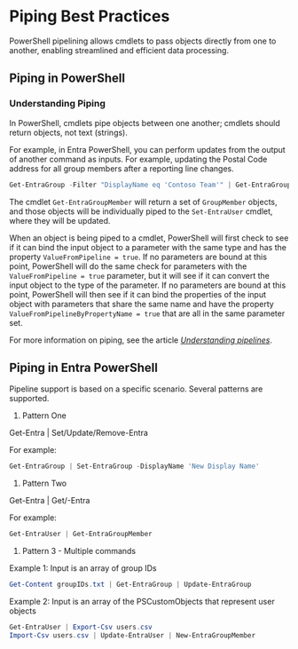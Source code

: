 # Piping Best Practices

PowerShell pipelining allows cmdlets to pass objects directly from one to another, enabling streamlined and efficient data processing.

## Piping in PowerShell

### Understanding Piping

In PowerShell, cmdlets pipe objects between one another; cmdlets should return objects, not text (strings).

For example, in Entra PowerShell, you can perform updates from the output of another command as inputs. For example, updating the Postal Code address for all group members after a reporting line changes.

```powershell
Get-EntraGroup -Filter "DisplayName eq 'Contoso Team'" | Get-EntraGroupMember | Set-EntraUser -PostalCode 90134 
```

The cmdlet `Get-EntraGroupMember` will return a set of `GroupMember` objects, and those objects will be individually piped to the `Set-EntraUser` cmdlet, where they will be updated.

When an object is being piped to a cmdlet, PowerShell will first check to see if it can bind the input object to a parameter with the same type and has the property `ValueFromPipeline = true`. If no parameters are bound at this point, PowerShell will do the same check for parameters with the `ValueFromPipeline = true` parameter, but it will see if it can convert the input object to the type of the parameter. If no parameters are bound at this point, PowerShell will then see if it can bind the properties of the input object with parameters that share the same name and have the property `ValueFromPipelineByPropertyName = true` that are all in the same parameter set.

For more information on piping, see the article [_Understanding pipelines_](https://learn.microsoft.com/en-us/powershell/scripting/learn/understanding-the-powershell-pipeline).

## Piping in Entra PowerShell

Pipeline support is based on a specific scenario. Several patterns are supported.

1. Pattern One

Get-Entra<Object> | Set/Update/Remove-Entra<Object>

For example:

```powershell
Get-EntraGroup | Set-EntraGroup -DisplayName 'New Display Name'
```

1. Pattern Two

Get-Entra<Object> | Get/<otherVerbs>-Entra<object2><childObject>

For example:

```powershell
Get-EntraUser | Get-EntraGroupMember
```

1. Pattern 3 - Multiple commands

Example 1: Input is an array of group IDs

```powershell
Get-Content groupIDs.txt | Get-EntraGroup | Update-EntraGroup
```

Example 2: Input is an array of the PSCustomObjects that represent user objects

```powershell
Get-EntraUser | Export-Csv users.csv
Import-Csv users.csv | Update-EntraUser | New-EntraGroupMember
```
